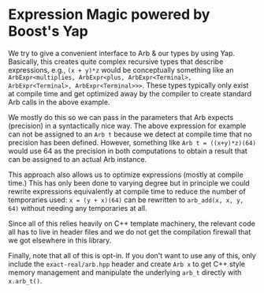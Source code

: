 Expression Magic powered by Boost's Yap
=======================================

We try to give a convenient interface to Arb & our types by using Yap.
Basically, this creates quite complex recursive types that describe
expressions, e.g., `(x + y)*z` would be conceptually something like an
`ArbExpr<multiplies, ArbExpr<plus, ArbExpr<Terminal>, ArbExpr<Terminal>, ArbExpr<Terminal>>>`. 
These types typically only exist at compile time and get optimized away by the
compiler to create standard Arb calls in the above example.

We mostly do this so we can pass in the parameters that Arb expects (precision)
in a syntactically nice way. The above expression for example can not be
assigned to an `Arb t` because we detect at compile time that no precision has
been defined. However, something like `Arb t = ((x+y)*z)(64)` would use 64 as
the precision in both computations to obtain a result that can be assigned to
an actual Arb instance.

This approach also allows us to optimize expressions (mostly at compile time.)
This has only been done to varying degree but in principle we could rewrite
expressions equivalently at compile time to reduce the number of temporaries
used: `x = (y + x)(64)` can be rewritten to `arb_add(x, x, y, 64)` without
needing any temporaries at all.

Since all of this relies heavily on C++ template machinery, the relevant code
all has to live in header files and we do not get the compilation firewall that
we got elsewhere in this library.

Finally, note that all of this is opt-in. If you don't want to use any of this,
only include the `exact-real/arb.hpp` header and create `Arb x` to get C++
style memory management and manipulate the underlying `arb_t` directly with
`x.arb_t()`.
